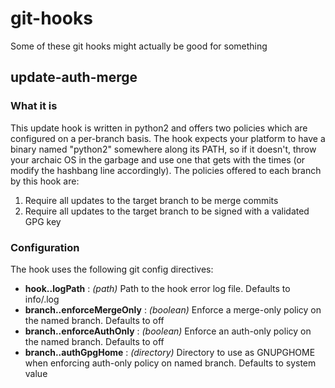 # git-hooks #

Some of these git hooks might actually be good for something

## update-auth-merge ##

### What it is ###

This update hook is written in python2 and offers two policies which are configured on a per-branch basis.
The hook expects your platform to have a binary named "python2" somewhere along its PATH, so if it doesn't,
throw your archaic OS in the garbage and use one that gets with the times (or modify the hashbang line accordingly).
The policies offered to each branch by this hook are:

1. Require all updates to the target branch to be merge commits
2. Require all updates to the target branch to be signed with a validated GPG key

### Configuration ###

The hook uses the following git config directives:

- **hook.<name>.logPath**            : *(path)*      Path to the hook error log file. Defaults to info/<name>.log
- **branch.<name>.enforceMergeOnly** : *(boolean)*   Enforce a merge-only policy on the named branch. Defaults to off
- **branch.<name>.enforceAuthOnly**  : *(boolean)*   Enforce an auth-only policy on the named branch. Defaults to off
- **branch.<name>.authGpgHome**      : *(directory)* Directory to use as GNUPGHOME when enforcing auth-only policy on named branch. Defaults to system value
